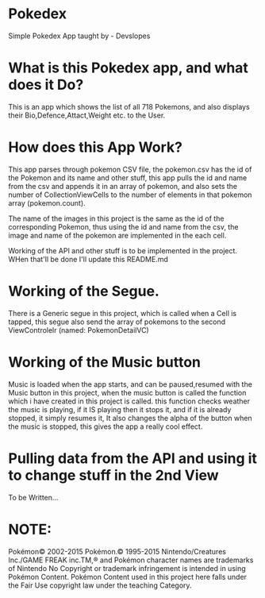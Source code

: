 # Pokedex
Simple Pokedex App taught by - Devslopes

# What is this Pokedex app, and what does it Do?

This is an app which shows the list of all 718 Pokemons, and also displays their Bio,Defence,Attact,Weight etc. to the User.

# How does this App Work?

This app parses through pokemon CSV file, the pokemon.csv has the id of the Pokemon and its name and other stuff,
this app pulls the id and name from the csv and appends it in an array of pokemon, and also sets the number of CollectionViewCells to the
number of elements in that pokemon array (pokemon.count).

The name of the images in this project is the same as the id of the corresponding Pokemon, thus using the id and name from the csv,
the image and name of the pokemon are implemented in the each cell.

Working of the API and other stuff is to be implemented in the project. WHen that'll be done I'll update this README.md

# Working of the Segue.

There is a Generic segue in this project, which is called when a Cell is tapped, this segue also send the array of pokemons to the second ViewControlelr
(named: PokemonDetailVC) 

# Working of the Music button
Music is loaded when the app starts, and can be paused,resumed with the Music button in this project, when the music button is called the function which i have created in this project is called.
this function checks weather the music is playing, if it IS playing then it stops it, and if it is already stopped, it simply resumes it,
It also changes the alpha of the button when the music is stopped, this gives the app a really cool effect.

# Pulling data from the API and using it to change stuff in the 2nd View

To be Written...

# NOTE:

Pokémon© 2002-2015
Pokémon.© 1995-2015
Nintendo/Creatures Inc./GAME FREAK inc.TM,® and Pokémon character names are trademarks of Nintendo
No Copyright or trademark infringement is intended in using Pokémon Content.
Pokémon Content used in this project here falls under the Fair Use copyright law under the teaching Category.
